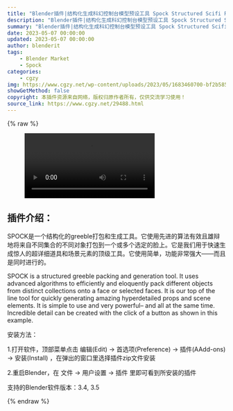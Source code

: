 ```yaml
---
title: "Blender插件|结构化生成科幻控制台模型预设工具 Spock Structured Scifi Packer v1.0.6"
description: "Blender插件|结构化生成科幻控制台模型预设工具 Spock Structured Scifi Packer v1.0.6"
summary: "Blender插件|结构化生成科幻控制台模型预设工具 Spock Structured Scifi Packer v1.0.6"
date: 2023-05-07 00:00:00
updated: 2023-05-07 00:00:00
author: blenderit
tags: 
    - Blender Market
    - Spock
categories:
    - cgzy
img: https://www.cgzy.net/wp-content/uploads/2023/05/1683460700-bf2b585aaeb7a04.webp
showGetMethod: false
copyright: 本插件资源来自网络，版权归原作者所有，仅供交流学习使用！
source_link: https://www.cgzy.net/29488.html
---
```


{% raw %}
<figure class="wp-block-video aligncenter"><video controls src="https://cloud.video.taobao.com/play/u/717183932/p/1/e/6/t/1/409207286363.mp4"><track src="https://www.cgzy.net/wp-content/uploads/2023/05/1683460623-940add0da3b3d1d.vtt"></track></video></figure><div class="wp-block-pandastudio-title"><div class="title_style_01"><h2 id="h2-0">插件介绍：</h2></div></div><p class="is-style-text-indent-2em">SPOCK是一个结构化的greeble打包和生成工具。它使用先进的算法有效且雄辩地将来自不同集合的不同对象打包到一个或多个选定的脸上。它是我们用于快速生成惊人的超详细道具和场景元素的顶级工具。它使用简单，功能非常强大——而且是同时进行的。</p><p>SPOCK is a structured greeble packing and generation tool. It uses advanced algorithms to efficiently and eloquently pack different objects from distinct collections onto a face or selected faces. It is our top of the line tool for quickly generating amazing hyperdetailed props and scene elements. It is simple to use and very powerful– and all at the same time. Incredible detail can be created with the click of a button as shown in this example.</p><div class="wp-block-pandastudio-title"><div class="title_style_01"><p>安装方法：</p></div></div><p>1.打开软件，顶部菜单点击 编辑(Edit) → 首选项(Preference) → 插件(AAdd-ons) → 安装(Install) ，在弹出的窗口里选择插件zip文件安装</p><p>2.重启Blender，在 文件 → 用户设置 → 插件 里即可看到所安装的插件</p><div class="wp-block-pandastudio-tips"><div class="tip success "><p>支持的Blender软件版本：3.4, 3.5</p>
</div></div>
<div style="display: none">cgzy</div>
{% endraw %}